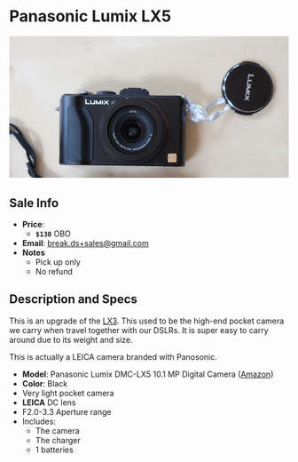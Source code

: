 # Panasonic Lumix LX5

![lx5](https://github.com/breakds/moving-sales/blob/master/photo/resized/lx5.png)

## Sale Info

* **Price**:
  * **`$130`** OBO
* **Email**: break.ds+sales@gmail.com
* **Notes**
  * Pick up only
  * No refund

## Description and Specs

This is an upgrade of the [LX3](./lx3.md). This used to be the high-end pocket camera we carry when travel together with our DSLRs. It is super easy to carry around due to its weight and size.

This is actually a LEICA camera branded with Panosonic.

* **Model**: Panasonic Lumix DMC-LX5 10.1 MP Digital Camera ([Amazon](https://www.amazon.com/Panasonic-DMC-LX5-Digital-Stabilized-3-0-Inch/dp/B003WJR69E))
* **Color**: Black
* Very light pocket camera
* **LEICA** DC lens
* F2.0-3.3 Aperture range
* Includes:
  * The camera
  * The charger
  * 1 batteries
